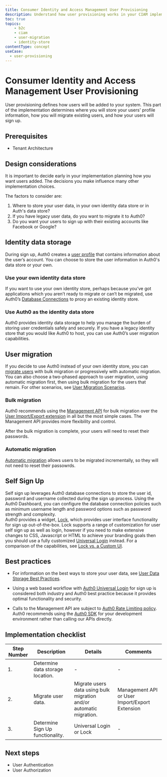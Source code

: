 ```yaml
---
title: Consumer Identity and Access Management User Provisioning
description: Understand how user provisioning works in your CIAM implementation. 
toc: true
topics:
    - b2c
    - ciam
    - user-migration
    - identity-store
contentType: concept
useCase:
  - user-provisioning
---
```

# Consumer Identity and Access Management User Provisioning

User provisioning defines how users will be added to your system. This part of the implementation determines where you will store your users' profile information, how you will migrate existing users, and how your users will sign up. 

## Prerequisites

* Tenant Architecture

## Design considerations

It is important to decide early in your implementation planning how you want users added. The decisions you make influence many other implementation choices.

The factors to consider are: 

1. Where to store your user data, in your own identity data store or in Auth's data store?
2. If you have legacy user data, do you want to migrate it to Auth0?
3. Do you want your users to sign up with their existing accounts like Facebook or Google? 

## Identity data storage

During sign up, Auth0 creates a [user profile](/users/concepts/overview-user-profile) that contains information about the user’s account. You can choose to store the user information in Auth0's data store or your own. 

### Use your own identity data store

If you want to use your own identity store, perhaps because you’ve got applications which you aren’t ready to migrate or can’t be migrated, use Auth0’s [Database Connections](/connections/database/custom-db) to proxy an existing identity store. 

### Use Auth0 as the identity data store

Auth0 provides identity data storage to help you manage the burden of storing user credentials safely and securely. If you have a legacy identity store that you would like Auth0 to host, you can use Auth0’s user migration capabilities. 

## User migration

If you decide to use Auth0 instead of your own identity store, you can [migrate users](/users/concepts/overview-user-migration) with bulk migration or progressively with automatic migration. You can also choose a two-phased approach to user migration, using automatic migration first, then using bulk migration for the users that remain. For other scenarios, see [User Migration Scenarios](/users/references/user-migration-scenarios).

### Bulk migration

Auth0 recommends using the [Management API](/users/concepts/overview-user-migration#bulk-user-imports-with-the-management-api) for bulk migration over the [User Import/Export extension](https://auth0.com/docs/users/concepts/overview-user-migration#migrate-users-with-the-user-import-export-extension) in all but the most simple cases. The Management API provides more flexibility and control. 

After the bulk migration is complete, your users will need to reset their passwords.

### Automatic migration

[Automatic migration](/users/guides/configure-automatic-migration) allows users to be migrated incrementally, so they will not need to reset their passowrds. 

## Self Sign Up

Self sign up leverages Auth0 database connections to store the user id, password and username collected during the sign up process. Using the Auth0 Dashboard, you can configure the database connection policies such as minimum username length and password options such as password strength and complexity.  
Auth0 provides a widget, [Lock](/libraries), which provides user interface functionality for sign up out-of-the-box. Lock supports a range of customization for user self sign up as well as login, however if you need to make extensive changes to CSS, Javascript or HTML to achieve your branding goals then you should use a fully customized [Universal Login](/universal-login) instead. For a comparison of the capabilities, see [Lock vs. a Custom UI](/libraries/when-to-use-lock).

## Best practices

* For information on the best ways to store your user data, see [User Data Storage Best Practices](/best-practices/user-data-storage-best-practices). 

* Using a web based workflow with [Auth0 Universal Login](/universal-login) for sign up is considered both industry and Auth0 best practice because it provides optimal functionality and security. 

* Calls to the Management API are subject to [Auth0 Rate Limiting policy](/docs/policies/rate-limits). Auth0 recommends using the [Auth0 SDK](/libraries) for your development environment rather than calling our APIs directly. 

## Implementation checklist

| Step Number | Description | Details | Comments |
| - | - | - | - |
| 1. | Determine data storage location. | - | - |
| 2. | Migrate user data. | Migrate users data using bulk migration and/or automatic migration. | Management API or User Import/Export Extension |
| 3. | Determine Sign Up functionality. | Universal Login or Lock | - |

## Next steps

* User Authentication
* User Authorization